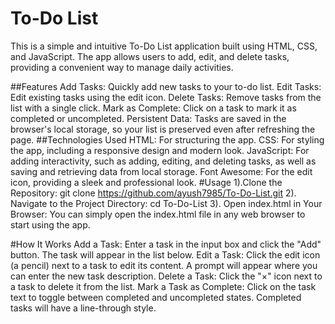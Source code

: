# To-Do List

This is a simple and intuitive To-Do List application built using HTML, CSS, and JavaScript. The app allows users to add, edit, and delete tasks, providing a convenient way to manage daily activities.

##Features
Add Tasks: Quickly add new tasks to your to-do list.
Edit Tasks: Edit existing tasks using the edit icon.
Delete Tasks: Remove tasks from the list with a single click.
Mark as Complete: Click on a task to mark it as completed or uncompleted.
Persistent Data: Tasks are saved in the browser's local storage, so your list is preserved even after refreshing the page.
##Technologies Used
HTML: For structuring the app.
CSS: For styling the app, including a responsive design and modern look.
JavaScript: For adding interactivity, such as adding, editing, and deleting tasks, as well as saving and retrieving data from local storage.
Font Awesome: For the edit icon, providing a sleek and professional look.
#Usage
1).Clone the Repository:
git clone https://github.com/ayush7985/To-Do-List.git
2). Navigate to the Project Directory:
 cd To-Do-List
3). Open index.html in Your Browser:
You can simply open the index.html file in any web browser to start using the app.

#How It Works
Add a Task: Enter a task in the input box and click the "Add" button. The task will appear in the list below.
Edit a Task: Click the edit icon (a pencil) next to a task to edit its content. A prompt will appear where you can enter the new task description.
Delete a Task: Click the "×" icon next to a task to delete it from the list.
Mark a Task as Complete: Click on the task text to toggle between completed and uncompleted states. Completed tasks will have a line-through style.





